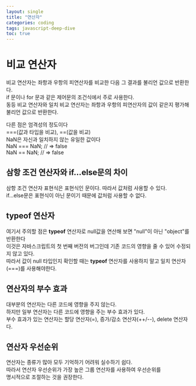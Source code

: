 ```yaml
---
layout: single
title: "연산자"
categories: coding
tags: javascript-deep-dive
toc: true
---
```


# 비교 연산자

비교 연산자는 좌항과 우항의 피연산자를 비교한 다음 그 결과를 불리언 값으로 반환한다.<br>
if 문이나 for 문과 같은 제어문의 조건식에서 주로 사용한다.<br>
동등 비교 연산자와 일치 비교 연산자는 좌항과 우항의 피연산자의 값이 같은지 평가해 불리언 값으로
반환한다.<br>

다른 점은 엄격성의 정도이다<br>
===(값과 타입을 비교), ==(값을 비교)<br>
NaN은 자신과 일치하지 않는 유일한 값이다<br>
NaN === NaN; // => false<br>
NaN == NaN; // => false<br>

## 삼항 조건 연산자와 if...else문의 차이

삼항 조건 연산자 표현식은 표현식인 문이다. 따라서 값처럼 사용할 수 있다.<br>
if...else문은 표현식이 아닌 문이기 때문에 값처럼 사용할 수 없다.

## typeof 연산자

여기서 주의할 점은 <strong>typeof</strong> 연산자로 null값을 연산해 보면 "null"이 아닌 "object"를 반환한다<br>
이것은 자바스크립트의 첫 번째 버전의 버그인데 기존 코드의 영향을 줄 수 있어
수정되지 않고 있다.<br>
따라서 값이 null 타입인지 확인할 때는 <strong>typeof</strong> 연산자를 사용하지 말고
일치 연산자(===)를 사용해야한다.

## 연산자의 부수 효과

대부분의 연산자는 다른 코드에 영향을 주지 않는다.<br>
하지만 일부 연산자는 다른 코드에 영향을 주는 부수 효과가 있다.<br>
부수 효과가 있는 연산자는 할당 연산자(=), 증가/감소 연산자(++/--), delete 연산자다.

## 연산자 우선순위

연산자는 종류가 많아 모두 기억하기 어려워 실수하기 쉽다.<br>
따라서 연산자 우선순위가 가장 높은 그룹 연산자를 사용하여 우선순위를<br>
명시적으로 조절하는 것을 권장한다.
